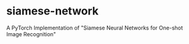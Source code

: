 # siamese-network
 A PyTorch Implementation of "Siamese Neural Networks for One-shot Image Recognition"
